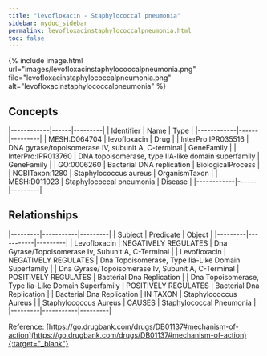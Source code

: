 ```yaml
---
title: "levofloxacin - Staphylococcal pneumonia"
sidebar: mydoc_sidebar
permalink: levofloxacinstaphylococcalpneumonia.html
toc: false 
---
```


{% include image.html url="images/levofloxacinstaphylococcalpneumonia.png" file="levofloxacinstaphylococcalpneumonia.png" alt="levofloxacinstaphylococcalpneumonia" %}

## Concepts

|------------|------|---------|
| Identifier | Name | Type    |
|------------|------|---------|
| MESH:D064704 | levofloxacin | Drug |
| InterPro:IPR035516 | DNA gyrase/topoisomerase IV, subunit A, C-terminal | GeneFamily |
| InterPro:IPR013760 | DNA topoisomerase, type IIA-like domain superfamily | GeneFamily |
| GO:0006260 | Bacterial DNA replication | BiologicalProcess |
| NCBITaxon:1280 | Staphylococcus aureus | OrganismTaxon |
| MESH:D011023 | Staphylococcal pneumonia | Disease |
|------------|------|---------|

## Relationships

|---------|-----------|---------|
| Subject | Predicate | Object  |
|---------|-----------|---------|
| Levofloxacin | NEGATIVELY REGULATES | Dna Gyrase/Topoisomerase Iv, Subunit A, C-Terminal |
| Levofloxacin | NEGATIVELY REGULATES | Dna Topoisomerase, Type Iia-Like Domain Superfamily |
| Dna Gyrase/Topoisomerase Iv, Subunit A, C-Terminal | POSITIVELY REGULATES | Bacterial Dna Replication |
| Dna Topoisomerase, Type Iia-Like Domain Superfamily | POSITIVELY REGULATES | Bacterial Dna Replication |
| Bacterial Dna Replication | IN TAXON | Staphylococcus Aureus |
| Staphylococcus Aureus | CAUSES | Staphylococcal Pneumonia |
|---------|-----------|---------|

Reference: [https://go.drugbank.com/drugs/DB01137#mechanism-of-action](https://go.drugbank.com/drugs/DB01137#mechanism-of-action){:target="_blank"}